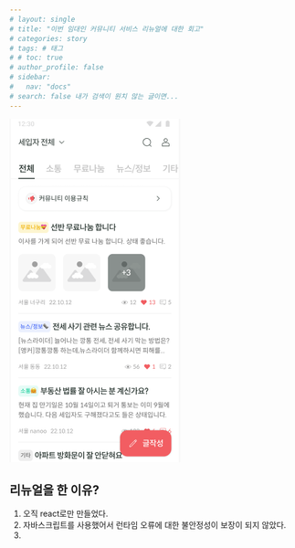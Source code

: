 ```yaml
---
# layout: single
# title: "이번 임대인 커뮤니티 서비스 리뉴얼에 대한 회고"
# categories: story
# tags: # 태그
# # toc: true
# author_profile: false
# sidebar:
#   nav: "docs"
# search: false 내가 검색이 원치 않는 글이면...
---
```


![동거동락 커뮤니티](/images/2022-10-16-forth/main.png)

## 리뉴얼을 한 이유?

1. 오직 react로만 만들었다.
2. 자바스크립트를 사용했어서 런타임 오류에 대한 불안정성이 보장이 되지 않았다.
3.
